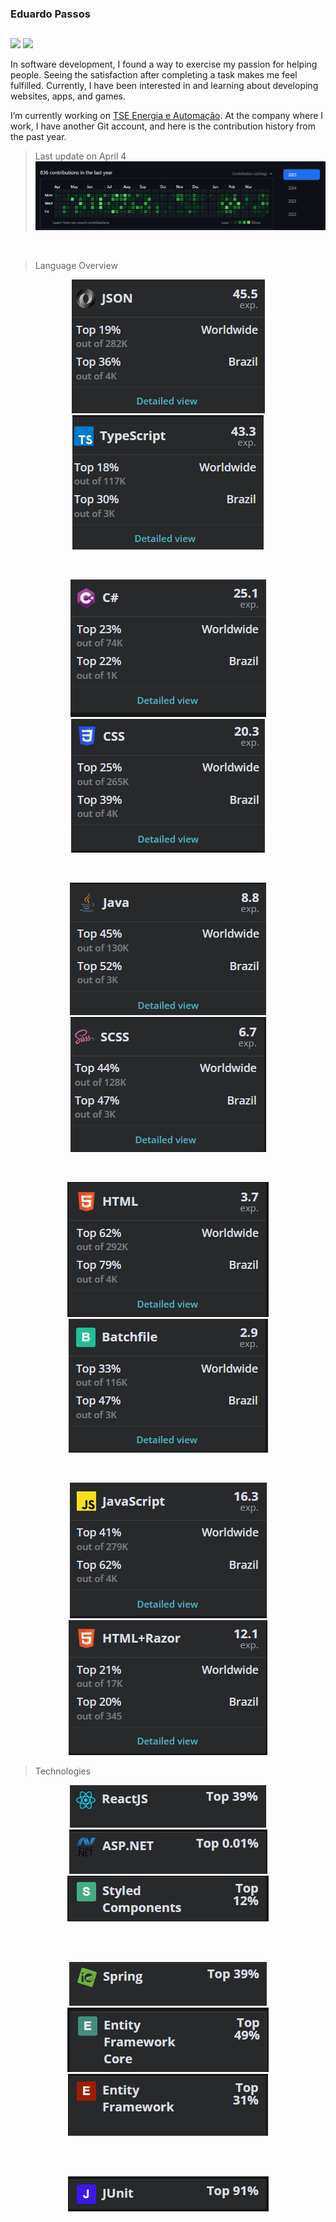 <link rel="stylesheet" href="https://cdn.jsdelivr.net/gh/devicons/devicon@latest/devicon.min.css">

### Eduardo Passos

##

<div>

<a href="https://www.linkedin.com/in/eduardo-leonardo-275b0118a/" target="_blank"><img src="https://img.shields.io/badge/-LinkedIn-%230077B5?style=for-the-badge&logo=linkedin&logoColor=white" target="_blank"></a>
<a href="https://www.instagram.com/edpasso/" target="_blank"><img src="https://img.shields.io/badge/-Instagram-%23E4405F?style=for-the-badge&logo=instagram&logoColor=white" target="_blank"></a>

</div>  

In software development, I found a way to exercise my passion for helping people. Seeing the satisfaction after completing a task makes me feel fulfilled. Currently, I have been interested in and learning about developing websites, apps, and games.

I’m currently working on <a href="https://tseautomacao.com.br" target="_blank">TSE Energia e Automação</a>. At the company where I work, I have another Git account, and here is the contribution history from the past year.

> Last update on April 4
> ![git](github.png)

<div style="display: inline_block"><br>

<i class="android-original"></i>

</div>

> Language Overview
<div align="center">

  ![json](json.png)
  ![typescript](typescript.png)

  <br/>

  ![csharp](csharp.png)
  ![css](css.png)
  
  <br/>

  ![java](java.png)
  ![scss](scss.png)
  
  <br/>

  ![html](html.png)
  ![batchfile](batchfile.png)
  
  <br/>
  
  ![javascripts](javascript.png)
  ![htmlrazor](htmlrazor.png)

</div>

> Technologies
<div align="center">

  ![reactjs](reactjs.png)
  ![aspnet](aspnet.png)
  ![styledcomponents](styledcomponents.png)

  <br/><br/>

  ![spring](spring.png)
  ![entityFrameworkCore](entityFrameworkCore.png)
  ![entityFramework](entityFramework.png)

  <br/><br/>

  ![junit](junit.png)
</div>